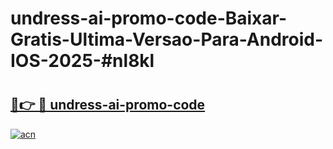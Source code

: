 # undress-ai-promo-code-Baixar-Gratis-Ultima-Versao-Para-Android-IOS-2025-#nl8kl

# <h2><a href="https://ainizakaria.my?title=undress-ai-promo-code&ref=24M">🔗👉 🔴 undress-ai-promo-code</a></h2>

[![acn](https://github.com/user-attachments/assets/0f9c940e-d8b0-45ae-aac7-cd30a18b3e1c)](https://ainizakaria.my?title=undress-ai-promo-code&ref=24M)

